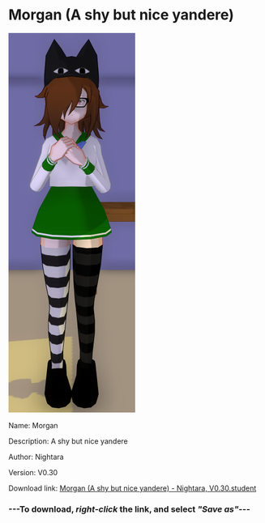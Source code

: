 # Morgan (A shy but nice yandere)

<img src = "https://raw.githubusercontent.com/Arbiter1223/Daigaku-Gurashi-Custom-Students/master/Students/Files/Morgan%20(A%20shy%20but%20nice%20yandere).png">

Name: Morgan

Description: A shy but nice yandere

Author: Nightara

Version: V0.30

Download link: <a href="https://raw.githubusercontent.com/Arbiter1223/Daigaku-Gurashi-Custom-Students/master/Students/Files/Morgan%20(A%20shy%20but%20nice%20yandere)%20-%20Nightara%2C%20V0.30.student">Morgan (A shy but nice yandere) - Nightara, V0.30.student</a>

### ---**To download, _right-click_ the link, and select _"Save as"_**---
